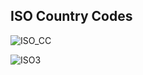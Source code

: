 ## ISO Country Codes

![ISO_CC](https://github.com/user-attachments/assets/8619595e-a4fb-4345-af70-341412367a37)

![ISO3](https://github.com/user-attachments/assets/eb70523f-a8ef-41de-a881-51d981241ba1)
